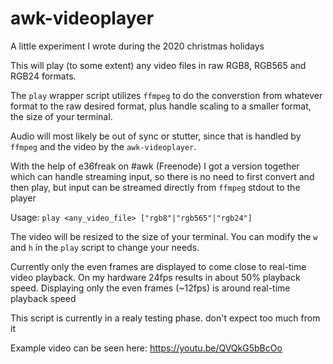 # awk-videoplayer

A little experiment I wrote during the 2020 christmas holidays

This will play (to some extent) any video files in raw RGB8, RGB565 and RGB24 formats.

The `play` wrapper script utilizes `ffmpeg` to do the converstion from whatever format to the raw desired format, plus handle scaling to a smaller format, the size of your terminal.

Audio will most likely be out of sync or stutter, since that is handled by `ffmpeg` and the video by the `awk-videoplayer`.

With the help of e36freak on #awk (Freenode) I got a version together which can handle streaming input, so there is no need to first convert and then play, but input can be streamed directly from `ffmpeg` stdout to the player

Usage: `play <any_video_file> ["rgb8"|"rgb565"|"rgb24"]`

The video will be resized to the size of your terminal.
You can modify the `w` and `h` in the `play` script to change your needs.

Currently only the even frames are displayed to come close to real-time video playback.
On my hardware 24fps results in about 50% playback speed. Displaying only the even frames (~12fps) is around real-time playback speed

This script is currently in a realy testing phase. don't expect too much from it

Example video can be seen here: https://youtu.be/QVQkG5bBcOo
